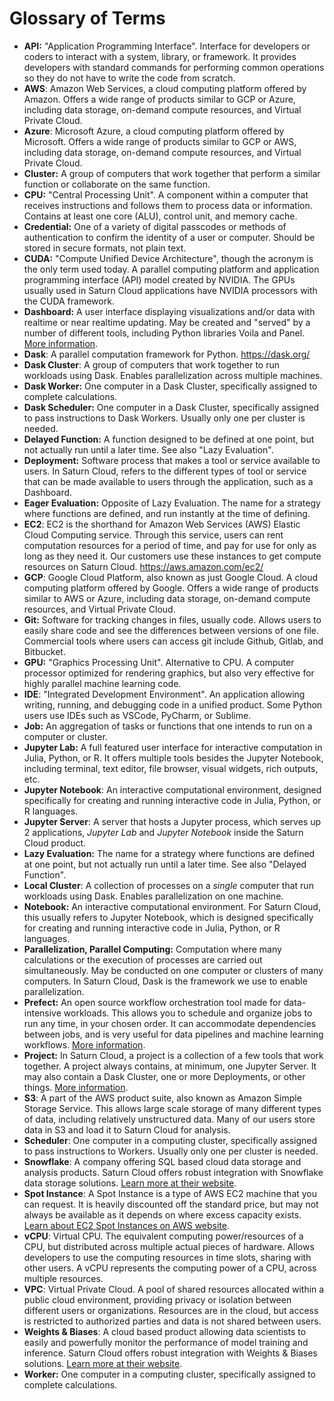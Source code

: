 # Glossary of Terms

* **API:** "Application Programming Interface". Interface for developers or coders to interact with a system, library, or framework. It provides developers with standard commands for performing common operations so they do not have to write the code from scratch.  
* **AWS**: Amazon Web Services, a cloud computing platform offered by Amazon. Offers a wide range of products similar to GCP or Azure, including data storage, on-demand compute resources, and Virtual Private Cloud. 
* **Azure**: Microsoft Azure, a cloud computing platform offered by Microsoft. Offers a wide range of products similar to GCP or AWS, including data storage, on-demand compute resources, and Virtual Private Cloud. 
* **Cluster:** A group of computers that work together that perform a similar function or collaborate on the same function.
* **CPU:** "Central Processing Unit". A component within a computer that receives instructions and follows them to process data or information. Contains at least one core (ALU), control unit, and memory cache.
* **Credential:** One of a variety of digital passcodes or methods of authentication to confirm the identity of a user or computer. Should be stored in secure formats, not plain text. 
* **CUDA:** "Compute Unified Device Architecture", though the acronym is the only term used today. A parallel computing platform and application programming interface (API) model created by NVIDIA. The GPUs usually used in Saturn Cloud applications have NVIDIA processors with the CUDA framework.
* **Dashboard:** A user interface displaying visualizations and/or data with realtime or near realtime updating. May be created and "served" by a number of different tools, including Python libraries Voila and Panel. [More information](/docs).
* **Dask**: A parallel computation framework for Python. https://dask.org/ 
* **Dask Cluster**: A group of computers that work together to run workloads using Dask. Enables parallelization across multiple machines.
* **Dask Worker:** One computer in a Dask Cluster, specifically assigned to complete calculations.
* **Dask Scheduler:** One computer in a Dask Cluster, specifically assigned to pass instructions to Dask Workers. Usually only one per cluster is needed.
* **Delayed Function:** A function designed to be defined at one point, but not actually run until a later time. See also "Lazy Evaluation".
* **Deployment:** Software process that makes a tool or service available to users. In Saturn Cloud, refers to the different types of tool or service that can be made available to users through the application, such as a Dashboard.
* **Eager Evaluation:** Opposite of Lazy Evaluation. The name for a strategy where functions are defined, and run instantly at the time of defining.
* **EC2**: EC2 is the shorthand for Amazon Web Services (AWS) Elastic Cloud Computing service. Through this service, users can rent computation resources for a period of time, and pay for use for only as long as they need it. Our customers use these instances to get compute resources on Saturn Cloud.  https://aws.amazon.com/ec2/  
* **GCP**: Google Cloud Platform, also known as just Google Cloud. A cloud computing platform offered by Google. Offers a wide range of products similar to AWS or Azure, including data storage, on-demand compute resources, and Virtual Private Cloud. 
* **Git:** Software for tracking changes in files, usually code. Allows users to easily share code and see the differences between versions of one file. Commercial tools where users can access git include Github, Gitlab, and Bitbucket.
* **GPU:** "Graphics Processing Unit". Alternative to CPU. A computer processor optimized for rendering graphics, but also very effective for highly parallel machine learning code. 
* **IDE**: "Integrated Development Environment". An application allowing writing, running, and debugging code in a unified product. Some Python users use IDEs such as VSCode, PyCharm, or Sublime.
* **Job:** An aggregation of tasks or functions that one intends to run on a computer or cluster. 
* **Jupyter Lab:** A full featured user interface for interactive computation in Julia, Python, or R. It offers multiple tools besides the Jupyter Notebook, including terminal, text editor, file browser, visual widgets, rich outputs, etc. 
* **Jupyter Notebook**: An interactive computational environment, designed specifically for creating and running interactive code in Julia, Python, or R languages. 
* **Jupyter Server**: A server that hosts a Jupyter process, which serves up 2 applications, *Jupyter Lab* and *Jupyter Notebook* inside the Saturn Cloud product.
* **Lazy Evaluation:** The name for a strategy where functions are defined at one point, but not actually run until a later time. See also "Delayed Function".
* **Local Cluster**: A collection of processes on a *single* computer that run workloads using Dask. Enables parallelization on one machine.
* **Notebook:** An interactive computational environment. For Saturn Cloud, this usually refers to Jupyter Notebook, which is designed specifically for creating and running interactive code in Julia, Python, or R languages. 
* **Parallelization, Parallel Computing:** Computation where many calculations or the execution of processes are carried out simultaneously. May be conducted on one computer or clusters of many computers. In Saturn Cloud, Dask is the framework we use to enable parallelization.
* **Prefect:** An open source workflow orchestration tool made for data-intensive workloads. This allows you to schedule and organize jobs to run any time, in your chosen order. It can accommodate dependencies between jobs, and is very useful for data pipelines and machine learning workflows. [More information](/docs).
* **Project:** In Saturn Cloud, a project is a collection of a few tools that work together. A project always contains, at minimum, one Jupyter Server. It may also contain a Dask Cluster, one or more Deployments, or other things. [More information](<docs/Getting Started/start_project.md>).
* **S3**: A part of the AWS product suite, also known as Amazon Simple Storage Service. This allows large scale storage of many different types of data, including relatively unstructured data. Many of our users store data in S3 and load it to Saturn Cloud for analysis.   
* **Scheduler**: One computer in a computing cluster, specifically assigned to pass instructions to Workers. Usually only one per cluster is needed.
* **Snowflake**: A company offering SQL based cloud data storage and analysis products. Saturn Cloud offers robust integration with Snowflake data storage solutions. <a href="https://www.snowflake.com/" target='_blank' rel='noopener'>Learn more at their website</a>.
* **Spot Instance**: A Spot Instance is a type of AWS EC2 machine that you can request. It is heavily discounted off the standard price, but may not always be available as it depends on where excess capacity exists. <a href="https://aws.amazon.com/ec2/spot/" target='_blank' rel='noopener'>Learn about EC2 Spot Instances on AWS website</a>.
* **vCPU**: Virtual CPU. The equivalent computing power/resources of a CPU, but distributed across multiple actual pieces of hardware. Allows developers to use the computing resources in time slots, sharing with other users. A vCPU represents the computing power of a CPU, across multiple resources. 
* **VPC**: Virtual Private Cloud. A pool of shared resources allocated within a public cloud environment, providing privacy or isolation between different users or organizations. Resources are in the cloud, but access is restricted to authorized parties and data is not shared between users.
* **Weights & Biases**: A cloud based product allowing data scientists to easily and powerfully monitor the performance of model training and inference. Saturn Cloud offers robust integration with Weights & Biases solutions. <a href="https://wandb.ai/" target='_blank' rel='noopener'>Learn more at their website</a>.
* **Worker:** One computer in a computing cluster, specifically assigned to complete calculations.
